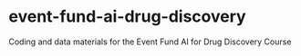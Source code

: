 # event-fund-ai-drug-discovery
Coding and data materials for the Event Fund AI for Drug Discovery Course
